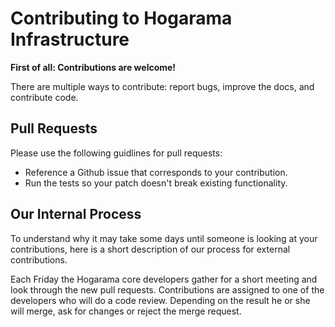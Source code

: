 # Contributing to Hogarama Infrastructure

**First of all: Contributions are welcome!**

There are multiple ways to contribute: report bugs, improve the docs, and
contribute code.

## Pull Requests

Please use the following guidlines for pull requests:

 - Reference a Github issue that corresponds to your contribution.
 - Run the tests so your patch doesn't break existing functionality.


## Our Internal Process 

To understand why it may take some days until someone is looking at your contributions, 
here is a short description of our process for external contributions.

Each Friday the Hogarama core developers gather for a short meeting and look through the new pull requests. 
Contributions are assigned to one of the developers who will do a code review. 
Depending on the result he or she will merge, ask for changes or reject the merge request.
